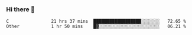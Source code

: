 ### Hi there 👋

<!--
**WShiBin/WShiBin** is a ✨ _special_ ✨ repository because its `README.md` (this file) appears on your GitHub profile.

Here are some ideas to get you started:

- 🔭 I’m currently working on ...
- 🌱 I’m currently learning ...
- 👯 I’m looking to collaborate on ...
- 🤔 I’m looking for help with ...
- 💬 Ask me about ...
- 📫 How to reach me: ...
- 😄 Pronouns: ...
- ⚡ Fun fact: ...
-->

<!--START_SECTION:waka-->

```text
C                21 hrs 37 mins  ██████████████████░░░░░░░   72.65 %
Other            1 hr 50 mins    █▓░░░░░░░░░░░░░░░░░░░░░░░   06.21 %
```

<!--END_SECTION:waka-->
